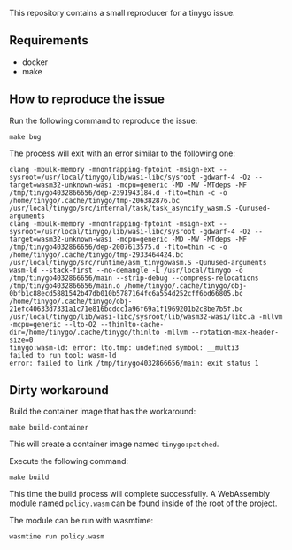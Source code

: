 This repository contains a small reproducer for a tinygo issue.

## Requirements

* docker
* make

## How to reproduce the issue

Run the following command to reproduce the issue:

```console
make bug
```

The process will exit with an error similar to the following one:

```console
clang -mbulk-memory -mnontrapping-fptoint -msign-ext --sysroot=/usr/local/tinygo/lib/wasi-libc/sysroot -gdwarf-4 -Oz --target=wasm32-unknown-wasi -mcpu=generic -MD -MV -MTdeps -MF /tmp/tinygo4032866656/dep-2391943184.d -flto=thin -c -o /home/tinygo/.cache/tinygo/tmp-206382876.bc /usr/local/tinygo/src/internal/task/task_asyncify_wasm.S -Qunused-arguments
clang -mbulk-memory -mnontrapping-fptoint -msign-ext --sysroot=/usr/local/tinygo/lib/wasi-libc/sysroot -gdwarf-4 -Oz --target=wasm32-unknown-wasi -mcpu=generic -MD -MV -MTdeps -MF /tmp/tinygo4032866656/dep-2007613575.d -flto=thin -c -o /home/tinygo/.cache/tinygo/tmp-2933464424.bc /usr/local/tinygo/src/runtime/asm_tinygowasm.S -Qunused-arguments
wasm-ld --stack-first --no-demangle -L /usr/local/tinygo -o /tmp/tinygo4032866656/main --strip-debug --compress-relocations /tmp/tinygo4032866656/main.o /home/tinygo/.cache/tinygo/obj-0bfb1c88ecd5881542b47db010b5787164fc6a554d252cff6bd66805.bc /home/tinygo/.cache/tinygo/obj-21efc40633d7331a1c71e816bcdcc1a96f69a1f1969201b2c8be7b5f.bc /usr/local/tinygo/lib/wasi-libc/sysroot/lib/wasm32-wasi/libc.a -mllvm -mcpu=generic --lto-O2 --thinlto-cache-dir=/home/tinygo/.cache/tinygo/thinlto -mllvm --rotation-max-header-size=0
tinygo:wasm-ld: error: lto.tmp: undefined symbol: __multi3
failed to run tool: wasm-ld
error: failed to link /tmp/tinygo4032866656/main: exit status 1
```

## Dirty workaround

Build the container image that has the workaround:

```console
make build-container
```

This will create a container image named `tinygo:patched`.

Execute the following command:

```console
make build
```

This time the build process will complete successfully. A WebAssembly module
named `policy.wasm` can be found inside of the root of the project.

The module can be run with wasmtime:

```console
wasmtime run policy.wasm
```
